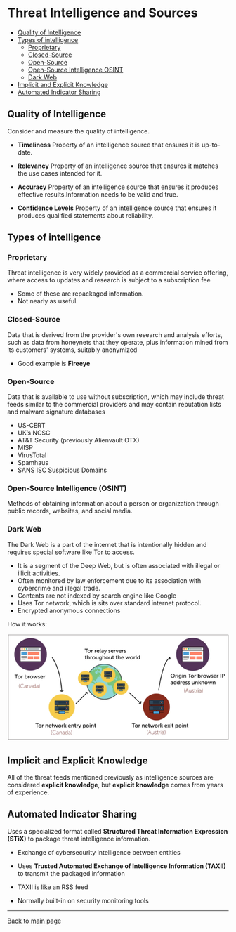 
# Threat Intelligence and Sources


- [Quality of Intelligence](#quality-of-intelligence)
- [Types of intelligence](#types-of-intelligence)
    - [Proprietary](#proprietary)
    - [Closed-Source](#closed-source)
    - [Open-Source](#open-source)
    - [Open-Source Intelligence OSINT](#open-source-intelligence-osint)
    - [Dark Web](#dark-web)
- [Implicit and Explicit Knowledge](#implicit-and-explicit-knowledge)
- [Automated Indicator Sharing](#automated-indicator-sharing)



## Quality of Intelligence 

Consider and measure the quality of intelligence.

- **Timeliness**
    Property of an intelligence source that ensures it is up-to-date.

- **Relevancy**
    Property of an intelligence source that ensures it matches the use cases intended for it.

- **Accuracy**
    Property of an intelligence source that ensures it produces effective results.Information needs to be valid and true.

- **Confidence Levels**
    Property of an intelligence source that ensures it produces qualified statements about reliability.

## Types of intelligence

### Proprietary

Threat intelligence is very widely provided as a commercial service offering, where access to updates and research is subject to a subscription fee 

- Some of these are repackaged information. 
- Not nearly as useful.

### Closed-Source

Data that is derived from the provider's own research and analysis efforts, such as data from honeynets that they operate, plus information mined from its customers' systems, suitably anonymized

- Good example is **Fireeye**

### Open-Source

Data that is available to use without subscription, which may include threat feeds similar to the commercial providers and may contain reputation lists and malware signature databases

- US-CERT
- UK’s NCSC
- AT&T Security (previously Alienvault OTX)
- MISP
- VirusTotal
- Spamhaus
- SANS ISC Suspicious Domains

### Open-Source Intelligence (OSINT)

Methods of obtaining information about a person or organization through public records, websites, and social media.

### Dark Web 

The Dark Web is a part of the internet that is intentionally hidden and requires special software like Tor to access.
- It is a segment of the Deep Web, but  is often associated with illegal or illicit activities.
- Often monitored by law enforcement due to its association with cybercrime and illegal trade.
- Contents are not indexed by search engine like Google
- Uses Tor network, which is sits over standard internet protocol.
- Encrypted anonymous connections

How it works:

![](../../Images/sec+-darkweb-darknet-how-it-works.png)

## Implicit and Explicit Knowledge 

All of the threat feeds mentioned previously as intelligence sources are considered **explicit knowledge**, but **explicit knowledge** comes from years of experience. 

## Automated Indicator Sharing 

Uses a specialized format called **Structured Threat Information Expression (STiX)** to package threat intelligence information.

- Exchange of cybersecurity intelligence between entities

- Uses **Trusted Automated Exchange of Intelligence Information (TAXII)** to transmit the packaged information 
- TAXII is like an RSS feed
- Normally built-in on security monitoring tools



----------------------------------------------

[Back to main page](../../README.md#security)    
